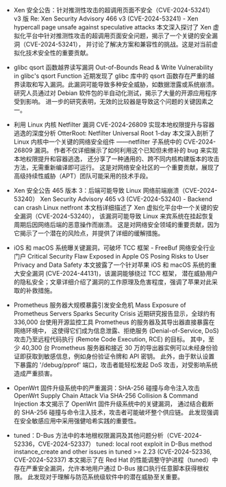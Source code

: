 - Xen 安全公告：针对推测性攻击的超调用页面不安全（CVE-2024-53241）v3 版
Re: Xen Security Advisory 466 v3 (CVE-2024-53241) - Xen hypercall page unsafe against speculative attacks
本文深入探讨了 Xen 虚拟化平台中针对推测性攻击的超调用页面安全问题，揭示了一个关键的安全漏洞（CVE-2024-53241），
并讨论了解决方案和兼容性的挑战。这是对当前虚拟化技术安全性的重要贡献。

- glibc qsort 函数越界读写漏洞
Out-of-Bounds Read & Write Vulnerability in glibc's qsort Function
近期发现了 glibc 库中的 qsort 函数存在严重的越界读取和写入漏洞。此漏洞可能导致多种安全威胁，如数据泄露或系统崩溃。
研究人员通过对 Debian 软件包的半自动化测试，揭示了大量的开源应用程序受到影响。
进一步的研究表明，无效的比较器是导致这个问题的关键因素之一。

- 利用 Linux 内核 Netfilter 漏洞 CVE-2024-26809 实现本地权限提升与容器逃逸的深度分析
OtterRoot: Netfilter Universal Root 1-day
本文深入剖析了 Linux 内核中一个关键的网络安全组件 ——netfilter 子系统中的 CVE-2024-26809 漏洞。
作者不仅详细展示了如何利用这个已知但未修补的 bug 来实现本地权限提升和容器逃逸，
还分享了一种通用的、跨不同内核构建版本的攻击方法，无需重新编译即可运行。
这是对网络安全社区的一个重要贡献，展现了高级持续性威胁（APT）团队可能采用的技术手段。

- Xen 安全公告 465 版本 3：后端可能导致 Linux 网络前端崩溃（CVE-2024-53240）
Xen Security Advisory 465 v3 (CVE-2024-53240) - Backend can crash Linux netfront
本文档详细描述了 Xen 虚拟化平台中一个关键的安全漏洞（CVE-2024-53240），
该漏洞可能导致 Linux 来宾系统在挂起恢复周期后因网络后端的恶意操作而崩溃。
这是对网络安全领域的重要贡献，因为它揭示了一个潜在的风险点，并提供了详细的缓解措施。

- iOS 和 macOS 系统曝关键漏洞，可破坏 TCC 框架 - FreeBuf 网络安全行业门户
Critical Security Flaw Exposed in Apple OS Posing Risks to User Privacy and Data Safety
本文披露了一个针对苹果 iOS 和 macOS 系统的重大安全漏洞 (CVE-2024-44131)，该漏洞能够绕过 TCC 框架，
潜在威胁用户的隐私安全；文章详细介绍了漏洞的工作原理及危害程度，强调了苹果对此采取的补救措施。

- Prometheus 服务器大规模暴露引发安全危机
Mass Exposure of Prometheus Servers Sparks Security Crisis
近期研究报告显示，全球约有 336,000 台使用开源监控工具 Prometheus 的服务器及其导出器直接暴露在网络环境中，
这使得它们成为信息泄露、拒绝服务 (Denial-of-Service, DoS) 攻击乃至远程代码执行 (Remote Code Execution, RCE) 的目标。
其中，至少 40,300 台 Prometheus 服务器和接近 30 万的导出器实例可以未经身份验证即获取到敏感信息，例如身份验证令牌和 API 密钥。
此外，由于默认设置下暴露的 '/debug/pprof' 端口，攻击者能轻松发起 DoS 攻击，对受影响系统造成严重损害。

- OpenWrt 固件升级系统中的严重漏洞：SHA-256 碰撞与命令注入攻击
OpenWrt Supply Chain Attack Via SHA-256 Collision & Command Injection
本文揭示了 OpenWrt 固件升级系统中的关键漏洞，
通过结合截断的 SHA-256 碰撞与命令注入技术，攻击者可能破坏整个供应链。
此发现强调在安全敏感应用中采用强健哈希实践的重要性。

- tuned：D-Bus 方法中的本地根权限漏洞及其他问题分析（CVE-2024-52336，CVE-2024-52337）
tuned: local root exploit in D-Bus method instance_create and other issues in tuned >= 2.23 (CVE-2024-52336, CVE-2024-52337)
本文揭示了在 Red Hat 的性能调整守护进程（tuned）中存在严重安全漏洞，允许本地用户通过 D-Bus 接口执行任意脚本获得根权限。
此发现对于理解与防范系统级软件中的潜在威胁至关重要。
